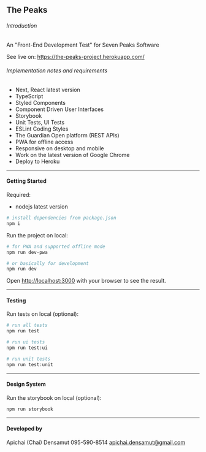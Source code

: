 ## The Peaks

###### Introduction
An "Front-End Development Test" for Seven Peaks Software

See live on: https://the-peaks-project.herokuapp.com/

###### Implementation notes and requirements
- Next, React latest version
- TypeScript
- Styled Components
- Component Driven User Interfaces
- Storybook
- Unit Tests, UI Tests
- ESLint Coding Styles
- The Guardian Open platform (REST APIs)
- PWA for offline access
- Responsive on desktop and mobile
- Work on the latest version of Google Chrome
- Deploy to Heroku

---

#### Getting Started
 
Required:
- nodejs latest version

```bash
# install dependencies from package.json
npm i
```

Run the project on local:

```bash
# for PWA and supported offline mode
npm run dev-pwa

# or basically for development
npm run dev
```

Open [http://localhost:3000](http://localhost:3000) with your browser to see the result.

---

#### Testing

Run tests on local (optional):

```bash
# run all tests
npm run test

# run ui tests
npm run test:ui

# run unit tests
npm run test:unit
```

---

#### Design System

Run the storybook on local (optional):

```bash
npm run storybook
```

---

#### Developed by

Apichai (Chai) Densamut
095-590-8514
apichai.densamut@gmail.com
